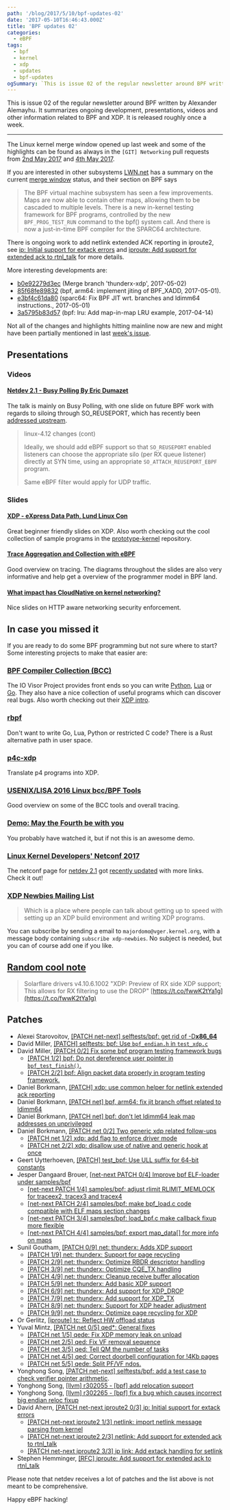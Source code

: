 ```yaml
---
path: '/blog/2017/5/10/bpf-updates-02'
date: '2017-05-10T16:46:43.000Z'
title: 'BPF updates 02'
categories:
  - eBPF
tags:
  - bpf
  - kernel
  - xdp
  - updates
  - bpf-updates
ogSummary: `This is issue 02 of the regular newsletter around BPF written by Alexander Alemayhu. It summarizes ongoing development, presentations, videos and other information related to BPF and XDP. It is released roughly once a week`
---
```


This is issue 02 of the regular newsletter around BPF written by Alexander Alemayhu. It summarizes ongoing development, presentations, videos and other information related to BPF and XDP. It is released roughly once a week.

---

The Linux kernel merge window opened up last week and some of the highlights can be found as always in the `[GIT] Networking` pull requests from [2nd May 2017](https://www.spinics.net/lists/netdev/msg433609.html) and [4th May 2017](https://www.spinics.net/lists/netdev/msg433995.html).

If you are interested in other subsystems [LWN.net](https://lwn.net/) has a summary on the current [merge window](https://lwn.net/Articles/721581/) status, and their section on BPF says

> The BPF virtual machine subsystem has seen a few improvements. Maps are now able to contain other maps, allowing them to be cascaded to multiple levels. There is a new in-kernel testing framework for BPF programs, controlled by the new `BPF_PROG_TEST_RUN` command to the bpf() system call. And there is now a just-in-time BPF compiler for the SPARC64 architecture.

There is ongoing work to add netlink extended ACK reporting in iproute2, see [ip: Initial support for extack errors](https://www.spinics.net/lists/netdev/msg433408.html) and [iproute: Add support for extended ack to rtnl_talk](https://www.spinics.net/lists/netdev/msg433823.html) for more details.

More interesting developments are:

- [b0e92279d3ec](https://git.kernel.org/pub/scm/linux/kernel/git/davem/net-next.git/commit/?id=b0e92279d3ec3656152c4dfa1c8b28fa40ca66d7) (Merge branch 'thunderx-xdp', 2017-05-02)
- [85f68fe89832](https://git.kernel.org/pub/scm/linux/kernel/git/davem/net.git/commit/?id=85f68fe89832) (bpf, arm64: implement jiting of BPF_XADD, 2017-05-01).
- [e3bf4c61da80](https://git.kernel.org/pub/scm/linux/kernel/git/davem/net.git/commit/?id=e3bf4c61da80) (sparc64: Fix BPF JIT wrt. branches and ldimm64 instructions., 2017-05-01)
- [3a5795b83d57](https://git.kernel.org/pub/scm/linux/kernel/git/davem/net.git/commit/?id=3a5795b83d57) (bpf: lru: Add map-in-map LRU example, 2017-04-14)

Not all of the changes and highlights hitting mainline now are new and might have been partially mentioned in last [week's issue](https://www.cilium.io/blog/2017/5/2/bpf-updates-01-2017-05-02).

## Presentations

### Videos

#### [Netdev 2.1 - Busy Polling By Eric Dumazet](https://www.youtube.com/watch?v=X0xBCoQGUvg)

The talk is mainly on Busy Polling, with one slide on future BPF work with regards to siloing through SO_REUSEPORT, which has recently been [addressed upstream](https://git.kernel.org/pub/scm/linux/kernel/git/torvalds/linux.git/commit/?id=b1d9fc41aab11f9520b2e0d57ae872e2ec5d6f32).

> linux-4.12 changes (cont)
>
> Ideally, we should add eBPF support so that `SO_REUSEPORT` enabled listeners can choose the appropriate silo (per RX queue listener) directly at SYN time, using an appropriate `SO_ATTACH_REUSEPORT_EBPF` program.
>
> Same eBPF filter would apply for UDP traffic.

### Slides

#### [XDP - eXpress Data Path, Lund Linux Con](http://people.netfilter.org/hawk/presentations/LLC2017/XDP_DDoS_protecting_LLC2017.pdf)

Great beginner friendly slides on XDP. Also worth checking out the cool collection of sample programs in the [prototype-kernel](https://github.com/netoptimizer/prototype-kernel/tree/master/kernel/samples/bpf) repository.

#### [Trace Aggregation and Collection with eBPF](http://step.polymtl.ca/~suchakra/eBPF-5May2017.pdf)

Good overview on tracing. The diagrams throughout the slides are also very informative and help get a overview of the programmer model in BPF land.

#### [What impact has CloudNative on kernel networking?](https://docs.google.com/presentation/d/1dwSKSBGpUHD3WO5xxzZWj8awV_-xL-oYhvqQMOBhhtk/edit#slide=id.g203aae413f_0_0)

Nice slides on HTTP aware networking security enforcement.

## In case you missed it

If you are ready to do some BPF programming but not sure where to start? Some interesting projects to make that easier are:

### [BPF Compiler Collection (BCC)](https://github.com/iovisor/bcc)

The IO Visor Project provides front ends so you can write [Python](https://github.com/iovisor/bcc/blob/master/docs/tutorial_bcc_python_developer.md), [Lua](https://github.com/iovisor/bcc/tree/master/src/lua) or [Go](https://github.com/iovisor/gobpf). They also have a nice collection of useful programs which can discover real bugs. Also worth checking out their [XDP intro](https://www.iovisor.org/technology/xdp).

### [rbpf](https://github.com/qmonnet/rbpf)

Don't want to write Go, Lua, Python or restricted C code? There is a Rust alternative path in user space.

### [p4c-xdp](https://github.com/vmware/p4c-xdp)

Translate p4 programs into XDP.

### [USENIX/LISA 2016 Linux bcc/BPF Tools](http://www.brendangregg.com/blog/2017-04-29/usenix-lisa-2016-bcc-bpf-tools.html)

Good overview on some of the BCC tools and overall tracing.

### [Demo: May the Fourth be with you](https://www.cilium.io/blog/2017/5/4/demo-may-the-force-be-with-you)

You probably have watched it, but if not this is an awesome demo.

### [Linux Kernel Developers' Netconf 2017](http://vger.kernel.org/netconf2017.html)

The netconf page for [netdev 2.1](http://netdevconf.org/2.1/) got [recently updated](https://twitter.com/davem_dokebi/status/861713796913655810) with more links. Check it out!

### [XDP Newbies Mailing List](https://www.mail-archive.com/netdev@vger.kernel.org/msg162375.html)

> Which is a place where people can talk about getting up to speed with setting up an XDP build environment and writing XDP programs.

You can subscribe by sending a email to `majordomo@vger.kernel.org`, with a message body containing `subscribe xdp-newbies`. No subject is needed, but you can of course add one if you like.

## [Random cool note](https://twitter.com/majek04/status/860066075140141056)

> Solarflare drivers v4.10.6.1002 "XDP: Preview of RX side XDP support; This allows for RX filtering to use the DROP" [https://t.co/fwwK2tYa1g](https://t.co/fwwK2tYa1g)

## Patches

- Alexei Starovoitov, [[PATCH net-next] selftests/bpf: get rid of -D**x86_64**](https://www.mail-archive.com/netdev@vger.kernel.org/msg166839.html)
- David Miller, [[PATCH] selftests: bpf: Use `bpf_endian.h` in `test_xdp.c`](https://patchwork.ozlabs.org/patch/757650/)
- David Miller, [[PATCH 0/2] Fix some bpf program testing framework bugs](https://www.mail-archive.com/netdev@vger.kernel.org/msg166737.html)
  - [[PATCH 1/2] bpf: Do not dereference user pointer in `bpf_test_finish()`.](https://www.mail-archive.com/netdev@vger.kernel.org/msg166740.html)
  - [[PATCH 2/2] bpf: Align packet data properly in program testing framework.](https://www.mail-archive.com/netdev@vger.kernel.org/msg166741.html)
- Daniel Borkmann, [[PATCH] xdp: use common helper for netlink extended ack reporting](https://patchwork.ozlabs.org/patch/757822/)
- Daniel Borkmann, [[PATCH net] bpf, arm64: fix jit branch offset related to ldimm64](https://www.spinics.net/lists/arm-kernel/msg579070.html)
- Daniel Borkmann, [[PATCH net] bpf: don't let ldimm64 leak map addresses on unprivileged](https://patchwork.ozlabs.org/patch/759495/)
- Daniel Borkmann, [[PATCH net 0/2] Two generic xdp related follow-ups](https://www.mail-archive.com/netdev@vger.kernel.org/msg167734.html)
  - [[PATCH net 1/2] xdp: add flag to enforce driver mode](https://www.mail-archive.com/netdev@vger.kernel.org/msg167733.html)
  - [[PATCH net 2/2] xdp: disallow use of native and generic hook at once](https://www.mail-archive.com/netdev@vger.kernel.org/msg167732.html)
- Geert Uytterhoeven, [[PATCH] test_bpf: Use ULL suffix for 64-bit constants](https://www.mail-archive.com/netdev@vger.kernel.org/msg166904.html)
- Jesper Dangaard Brouer, [[net-next PATCH 0/4] Improve bpf ELF-loader under samples/bpf](https://www.mail-archive.com/netdev@vger.kernel.org/msg166673.html)
  - [[net-next PATCH 1/4] samples/bpf: adjust rlimit RLIMIT_MEMLOCK for traceex2, tracex3 and tracex4](https://www.mail-archive.com/netdev@vger.kernel.org/msg166671.html)
  - [[net-next PATCH 2/4] samples/bpf: make bpf_load.c code compatible with ELF maps section changes](https://www.mail-archive.com/netdev@vger.kernel.org/msg166670.html)
  - [[net-next PATCH 3/4] samples/bpf: load_bpf.c make callback fixup more flexible](https://www.mail-archive.com/netdev@vger.kernel.org/msg166672.html)
  - [[net-next PATCH 4/4] samples/bpf: export map_data[] for more info on maps](https://www.mail-archive.com/netdev@vger.kernel.org/msg166674.html)
- Sunil Goutham, [[PATCH 0/9] net: thunderx: Adds XDP support](https://www.spinics.net/lists/arm-kernel/msg579013.html)
  - [[PATCH 1/9] net: thunderx: Support for page recycling](https://www.spinics.net/lists/arm-kernel/msg579018.html)
  - [[PATCH 2/9] net: thunderx: Optimize RBDR descriptor handling](https://www.spinics.net/lists/arm-kernel/msg579014.html)
  - [[PATCH 3/9] net: thunderx: Optimize CQE_TX handling](https://www.spinics.net/lists/arm-kernel/msg579019.html)
  - [[PATCH 4/9] net: thunderx: Cleanup receive buffer allocation](https://www.spinics.net/lists/arm-kernel/msg579020.html)
  - [[PATCH 5/9] net: thunderx: Add basic XDP support](https://www.spinics.net/lists/arm-kernel/msg579015.html)
  - [[PATCH 6/9] net: thunderx: Add support for XDP_DROP](https://www.spinics.net/lists/arm-kernel/msg579016.html)
  - [[PATCH 7/9] net: thunderx: Add support for XDP_TX](https://www.spinics.net/lists/arm-kernel/msg579017.html)
  - [[PATCH 8/9] net: thunderx: Support for XDP header adjustment](https://www.spinics.net/lists/arm-kernel/msg579028.html)
  - [[PATCH 9/9] net: thunderx: Optimize page recycling for XDP](https://www.spinics.net/lists/arm-kernel/msg579021.html)
- Or Gerlitz, [[iproute] tc: Reflect HW offload status](https://patchwork.ozlabs.org/patch/758566/)
- Yuval Mintz, [[PATCH net 0/5] qed\*: General fixes](https://www.mail-archive.com/netdev@vger.kernel.org/msg167617.html)
  - [[PATCH net 1/5] qede: Fix XDP memory leak on unload](https://www.mail-archive.com/netdev@vger.kernel.org/msg167623.html)
  - [[PATCH net 2/5] qed: Fix VF removal sequence](https://www.mail-archive.com/netdev@vger.kernel.org/msg167621.html)
  - [[PATCH net 3/5] qed: Tell QM the number of tasks](https://www.mail-archive.com/netdev@vger.kernel.org/msg167622.html)
  - [[PATCH net 4/5] qed: Correct doorbell configuration for !4Kb pages](https://www.mail-archive.com/netdev@vger.kernel.org/msg167618.html)
  - [[PATCH net 5/5] qede: Split PF/VF ndos.](https://www.mail-archive.com/netdev@vger.kernel.org/msg167619.html)
- Yonghong Song, [[PATCH net-next] selftests/bpf: add a test case to check verifier pointer arithmetic](https://patchwork.ozlabs.org/patch/757842/).
- Yonghong Song, [[llvm] r302055 - [bpf] add relocation support](http://llvm.org/viewvc/llvm-project?rev=302055&view=rev)
- Yonghong Song, [[llvm] r302265 - [bpf] fix a bug which causes incorrect big endian reloc fixup](http://llvm.org/viewvc/llvm-project?view=revision&revision=302265)
- David Ahern, [[PATCH net-next iproute2 0/3] ip: Initial support for extack errors](https://www.spinics.net/lists/netdev/msg433408.html)
  - [[PATCH net-next iproute2 1/3] netlink: import netlink message parsing from kernel](https://www.spinics.net/lists/netdev/msg433409.html)
  - [[PATCH net-next iproute2 2/3] netlink: Add support for extended ack to rtnl_talk](https://www.spinics.net/lists/netdev/msg433412.html)
  - [[PATCH net-next iproute2 3/3] ip link: Add extack handling for setlink](https://www.spinics.net/lists/netdev/msg433410.html)
- Stephen Hemminger, [[RFC] iproute: Add support for extended ack to rtnl_talk](https://www.spinics.net/lists/netdev/msg433823.html)

Please note that netdev receives a lot of patches and the list above is not meant to be comprehensive.

Happy eBPF hacking!
